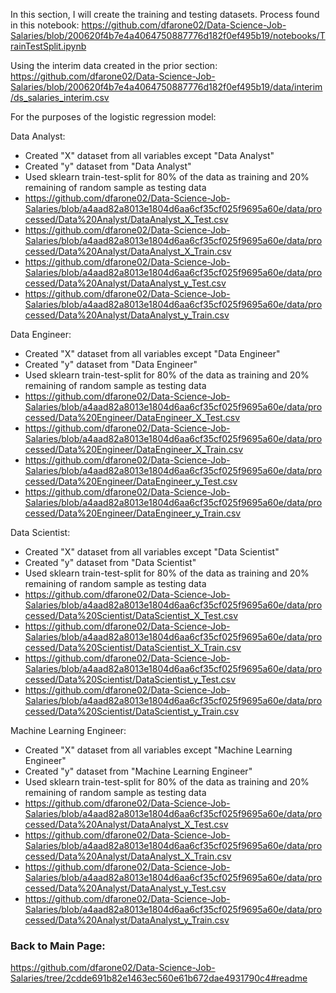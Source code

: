 In this section, I will create the training and testing datasets. Process found in this notebook:
https://github.com/dfarone02/Data-Science-Job-Salaries/blob/200620f4b7e4a4064750887776d182f0ef495b19/notebooks/TrainTestSplit.ipynb

Using the interim data created in the prior section:
https://github.com/dfarone02/Data-Science-Job-Salaries/blob/200620f4b7e4a4064750887776d182f0ef495b19/data/interim/ds_salaries_interim.csv

For the purposes of the logistic regression model:

Data Analyst: <br>
 - Created "X" dataset from all variables except "Data Analyst"
 - Created "y" dataset from "Data Analyst"
 - Used sklearn train-test-split for 80% of the data as training and 20% remaining of random sample as testing data
 - https://github.com/dfarone02/Data-Science-Job-Salaries/blob/a4aad82a8013e1804d6aa6cf35cf025f9695a60e/data/processed/Data%20Analyst/DataAnalyst_X_Test.csv
 - https://github.com/dfarone02/Data-Science-Job-Salaries/blob/a4aad82a8013e1804d6aa6cf35cf025f9695a60e/data/processed/Data%20Analyst/DataAnalyst_X_Train.csv
 - https://github.com/dfarone02/Data-Science-Job-Salaries/blob/a4aad82a8013e1804d6aa6cf35cf025f9695a60e/data/processed/Data%20Analyst/DataAnalyst_y_Test.csv
 - https://github.com/dfarone02/Data-Science-Job-Salaries/blob/a4aad82a8013e1804d6aa6cf35cf025f9695a60e/data/processed/Data%20Analyst/DataAnalyst_y_Train.csv

Data Engineer: <br>
 - Created "X" dataset from all variables except "Data Engineer"
 - Created "y" dataset from "Data Engineer"
 - Used sklearn train-test-split for 80% of the data as training and 20% remaining of random sample as testing data
 - https://github.com/dfarone02/Data-Science-Job-Salaries/blob/a4aad82a8013e1804d6aa6cf35cf025f9695a60e/data/processed/Data%20Engineer/DataEngineer_X_Test.csv
 - https://github.com/dfarone02/Data-Science-Job-Salaries/blob/a4aad82a8013e1804d6aa6cf35cf025f9695a60e/data/processed/Data%20Engineer/DataEngineer_X_Train.csv
 - https://github.com/dfarone02/Data-Science-Job-Salaries/blob/a4aad82a8013e1804d6aa6cf35cf025f9695a60e/data/processed/Data%20Engineer/DataEngineer_y_Test.csv
 - https://github.com/dfarone02/Data-Science-Job-Salaries/blob/a4aad82a8013e1804d6aa6cf35cf025f9695a60e/data/processed/Data%20Engineer/DataEngineer_y_Train.csv

Data Scientist: <br>
 - Created "X" dataset from all variables except "Data Scientist"
 - Created "y" dataset from "Data Scientist"
 - Used sklearn train-test-split for 80% of the data as training and 20% remaining of random sample as testing data
 - https://github.com/dfarone02/Data-Science-Job-Salaries/blob/a4aad82a8013e1804d6aa6cf35cf025f9695a60e/data/processed/Data%20Scientist/DataScientist_X_Test.csv
 - https://github.com/dfarone02/Data-Science-Job-Salaries/blob/a4aad82a8013e1804d6aa6cf35cf025f9695a60e/data/processed/Data%20Scientist/DataScientist_X_Train.csv
 - https://github.com/dfarone02/Data-Science-Job-Salaries/blob/a4aad82a8013e1804d6aa6cf35cf025f9695a60e/data/processed/Data%20Scientist/DataScientist_y_Test.csv
 - https://github.com/dfarone02/Data-Science-Job-Salaries/blob/a4aad82a8013e1804d6aa6cf35cf025f9695a60e/data/processed/Data%20Scientist/DataScientist_y_Train.csv

Machine Learning Engineer: <br>
 - Created "X" dataset from all variables except "Machine Learning Engineer"
 - Created "y" dataset from "Machine Learning Engineer"
 - Used sklearn train-test-split for 80% of the data as training and 20% remaining of random sample as testing data
 - https://github.com/dfarone02/Data-Science-Job-Salaries/blob/a4aad82a8013e1804d6aa6cf35cf025f9695a60e/data/processed/Data%20Analyst/DataAnalyst_X_Test.csv
 - https://github.com/dfarone02/Data-Science-Job-Salaries/blob/a4aad82a8013e1804d6aa6cf35cf025f9695a60e/data/processed/Data%20Analyst/DataAnalyst_X_Train.csv
 - https://github.com/dfarone02/Data-Science-Job-Salaries/blob/a4aad82a8013e1804d6aa6cf35cf025f9695a60e/data/processed/Data%20Analyst/DataAnalyst_y_Test.csv
 - https://github.com/dfarone02/Data-Science-Job-Salaries/blob/a4aad82a8013e1804d6aa6cf35cf025f9695a60e/data/processed/Data%20Analyst/DataAnalyst_y_Train.csv





### Back to Main Page: <br>
https://github.com/dfarone02/Data-Science-Job-Salaries/tree/2cdde691b82e1463ec560e61b672dae4931790c4#readme
